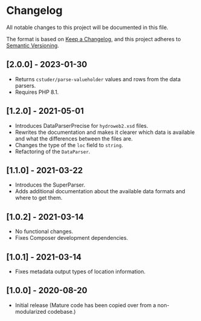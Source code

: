 # Changelog

All notable changes to this project will be documented in this file.

The format is based on [Keep a Changelog](https://keepachangelog.com/en/1.0.0/),
and this project adheres to [Semantic Versioning](https://semver.org/spec/v2.0.0.html).

## [2.0.0] - 2023-01-30

- Returns `cstuder/parse-valueholder` values and rows from the data parsers.
- Requires PHP 8.1.

## [1.2.0] - 2021-05-01

- Introduces DataParserPrecise for `hydroweb2.xsd` files.
- Rewrites the documentation and makes it clearer which data is available and what the differences between the files are.
- Changes the type of the `loc` field to `string`.
- Refactoring of the `DataParser`.

## [1.1.0] - 2021-03-22

- Introduces the SuperParser.
- Adds additional documentation about the available data formats and where to get them.

## [1.0.2] - 2021-03-14

- No functional changes.
- Fixes Composer development dependencies.

## [1.0.1] - 2021-03-14

- Fixes metadata output types of location information.

## [1.0.0] - 2020-08-20

- Initial release (Mature code has been copied over from a non-modularized codebase.)
